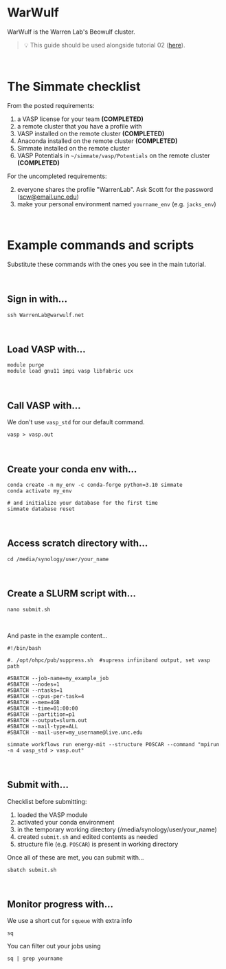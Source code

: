 
# WarWulf

WarWulf is the Warren Lab's Beowulf cluster.

> :bulb: This guide should be used alongside tutorial 02 ([here](https://jacksund.github.io/simmate/getting_started/run_a_workflow/running_the_workflow/)).

<br/>

# The Simmate checklist

From the posted requirements:

1. a VASP license for your team **(COMPLETED)**
2. a remote cluster that you have a profile with 
3. VASP installed on the remote cluster **(COMPLETED)**
4. Anaconda installed on the remote cluster **(COMPLETED)**
5. Simmate installed on the remote cluster
6. VASP Potentials in `~/simmate/vasp/Potentials` on the remote cluster **(COMPLETED)**

For the uncompleted requirements:

2. everyone shares the profile "WarrenLab". Ask Scott for the password (scw@email.unc.edu)
5. make your personal environment named `yourname_env` (e.g. `jacks_env`)

<br/>

# Example commands and scripts

Substitute these commands with the ones you see in the main tutorial.

<br/>

## Sign in with...
``` shell
ssh WarrenLab@warwulf.net
```

<br/>

## Load VASP with...
``` shell
module purge
module load gnu11 impi vasp libfabric ucx
```

<br/>

## Call VASP with... 
We don't use `vasp_std` for our default command.
``` shell
vasp > vasp.out 
```

<br/>

## Create your conda env with...
``` shell
conda create -n my_env -c conda-forge python=3.10 simmate
conda activate my_env

# and initialize your database for the first time
simmate database reset
```

<br/>

## Access scratch directory with...
``` shell
cd /media/synology/user/your_name
```

<br/>

## Create a SLURM script with...
``` shell
nano submit.sh
```

<br/>

And paste in the example content...
``` shell
#!/bin/bash

#. /opt/ohpc/pub/suppress.sh  #supress infiniband output, set vasp path

#SBATCH --job-name=my_example_job
#SBATCH --nodes=1
#SBATCH --ntasks=1
#SBATCH --cpus-per-task=4
#SBATCH --mem=4GB
#SBATCH --time=01:00:00
#SBATCH --partition=p1
#SBATCH --output=slurm.out 
#SBATCH --mail-type=ALL 
#SBATCH --mail-user=my_username@live.unc.edu

simmate workflows run energy-mit --structure POSCAR --command "mpirun -n 4 vasp_std > vasp.out"
```

<br/>

## Submit with...
Checklist before submitting:
1. loaded the VASP module
2. activated your conda environment
3. in the temporary working directory (/media/synology/user/your_name)
4. created `submit.sh` and edited contents as needed
5. structure file (e.g. `POSCAR`) is present in working directory

Once all of these are met, you can submit with...
``` shell
sbatch submit.sh
```

<br/>

## Monitor progress with... 
We use a short cut for `squeue` with extra info
``` shell
sq
```

You can filter out your jobs using

``` shell
sq | grep yourname
```
